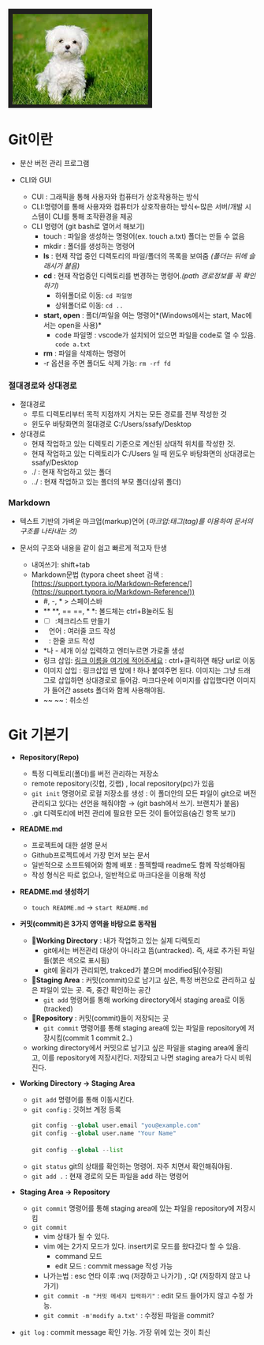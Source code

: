 ![말티즈 사진](./img/말티즈.png)
# Git이란
- 분산 버전 관리 프로그램

- CLI와 GUI
  - CUI : 그래픽을 통해 사용자와 컴퓨터가 상호작용하는 방식
  - CLI:명령어를 통해 사용자와 컴퓨터가 상호작용하는 방식←많은 서버/개발 시스템이 CLI를 통해 조작환경을 제공
  - CLI 명령어 (git bash로 열어서 해보기)
    - touch : 파일을 생성하는 명령어(ex. touch a.txt) 폴더는 만들 수 없음
    - mkdir : 폴더를 생성하는 명령어
    -  **ls** : 현재 작업 중인 디렉토리의 파일/폴더의 목록을 보여줌 *(폴더는 뒤에 슬래시가 붙음)*
    - **cd** : 현재 작업중인 디렉토리를 변경하는 명령어.*(path 경로정보를 꼭 확인하기)*
      - 하위폴더로 이동: `cd 파일명`
      - 상위폴더로 이동: `cd ..`
    - **start, open** : 폴더/파일을 여는 명령어*(Windows에서는 start, Mac에서는 open을 사용)*
      - code 파일명 : vscode가 설치되어 있으면 파일을 code로 열 수 있음. `code a.txt`
    - **rm** : 파일을 삭제하는 명령어
    - -r 옵션을 주면 폴더도 삭제 가능: `rm -rf fd`

### 절대경로와 상대경로    
- 절대경로
    - 루트 디렉토리부터 목적 지점까지 거치는 모든 경로를 전부 작성한 것
    - 윈도우 바탕화면의 절대경로 C:/Users/ssafy/Desktop
- 상대경로
    - 현재 작업하고 있는 디렉토리 기준으로 계산된 상대적 위치를 작성한 것.
    - 현재 작업하고 있는 디렉토리가 C:/Users 일 때 윈도우 바탕화면의 상대경로는 ssafy/Desktop
    - ./ : 현재 작업하고 있는 폴더
    - ../ : 현재 작업하고 있는 폴더의 부모 폴더(상위 폴더)

### Markdown

- 텍스트 기반의 가벼운 마크업(markup)언어 (*마크업:태그(tag)를 이용하여 문서의 구조를 나타내는 것)*
- 문서의 구조와 내용을 같이 쉽고 빠르게 적고자 탄생

  - 내여쓰기: shift+tab
  - Markdown문법 (typora cheet sheet 검색 : [https://support.typora.io/Markdown-Reference/](https://support.typora.io/Markdown-Reference/))
    - #, -, * > 스페이스바
    - ** **, == ==, * *: 볼드체는 ctrl+B눌러도 됨
    - - [ ] :체크리스트 만들기
    - ``` ``` 언어 : 여러줄 코드 작성
    - ` ` : 한줄 코드 작성
    - *나 - 세개 이상 입력하고 엔터누르면 가로줄 생성
    - 링크 삽입: [링크 이름을 여기에 적어주세요](url) : ctrl+클릭하면 해당 url로 이동
    - 이미지 삽입 : 링크삽입 맨 앞에 ! 하나 붙여주면 된다. 이미지는 그냥 드래그로 삽입하면 상대경로로 들어감. 마크다운에 이미지를 삽입했다면 이미지가 들어간 assets 폴더와 함께 사용해야됨.
    - ~~ ~~ : 취소선
  

# Git 기본기
- **Repository(Repo)**
    - 특정 디렉토리(폴더)를 버전 관리하는 저장소
    - remote repository(깃헙, 깃랩) , local repository(pc)가 있음
    - `git init` 명령어로 로컬 저장소를 생성 : 이 폴더안의 모든 파일이 git으로 버전관리되고 있다는 선언을 해줘야함 → (git bash에서 쓰기. 브랜치가 붙음)
    - .git 디렉토리에 버전 관리에 필요한 모든 것이 들어있음(숨긴 항목 보기)

- **README.md**
    - 프로젝트에 대한 설명 문서
    - Github프로젝트에서 가장 먼저 보는 문서
    - 일반적으로 소프트웨어와 함께 배포 : 플젝할때 readme도 함께 작성해야됨
    - 작성 형식은 따로 없으나, 일반적으로 마크다운을 이용해 작성
  
- **README.md 생성하기**
    - `touch README.md` → `start README.md`
- **커밋(commit)은 3가지 영역을 바탕으로 동작됨**
    - 📁**Working Directory** : 내가 작업하고 있는 실제 디렉토리
        - git에서는 버전관리 대상이 아니라고 뜸(untracked). 즉, 새로 추가된 파일들(붉은 색으로 표시됨)
        - git에 올라가 관리되면, trakced가 붙으며 modified됨(수정됨)
    - 📁**Staging Area** : 커밋(commit)으로 남기고 싶은, 특정 버전으로 관리하고 싶은 파일이 있는 곳. 즉, 중간 확인하는 공간
        - `git add` 명령어를 통해 working directory에서 staging area로 이동(tracked)
    - 📁**Repository** : 커밋(commit)들이 저장되는 곳
        - `git commit` 명령어를 통해 staging area에 있는 파일을 repository에 저장시킴(commit 1 commit 2..)
    - working directory에서 커밋으로 남기고 싶은 파일을 staging area에 올리고, 이를 repository에 저장시킨다. 저장되고 나면 staging area가 다시 비워진다.

- **Working Directory -> Staging Area**
  - `git add` 명령어를 통해 이동시킨다.
  - `git config` : 깃허브 계정 등록
    ```python
    git config --global user.email "you@example.com"
    git config --global user.name "Your Name"

    git config --global --list
    ```
   - `git status` git의 상태를 확인하는 명령어. 자주 치면서 확인해줘야됨.
  - `git add .` : 현재 경로의 모든 파일을 add 하는 명령어

- **Staging Area -> Repository**
  -  `git commit` 명령어를 통해 staging area에 있는 파일을 repository에 저장시킴
  - `git commit`
    - vim 상태가 될 수 있다.
    - vim 에는 2가지 모드가 있다. insert키로 모드를 왔다갔다 할 수 있음.
        - command 모드
        - edit 모드 : commit message 작성 가능
    - 나가는법 : esc 연타 이후 :wq (저장하고 나가기) , :Q! (저장하지 않고 나가기)
    - `git commit -m "커밋 메세지 입력하기"` : edit 모드 들어가지 않고 수정 가능.
    - `git commit -m'modify a.txt'` : 수정된 파일을 commit?
- `git log` : commit message 확인 가능. 가장 위에 있는 것이 최신


